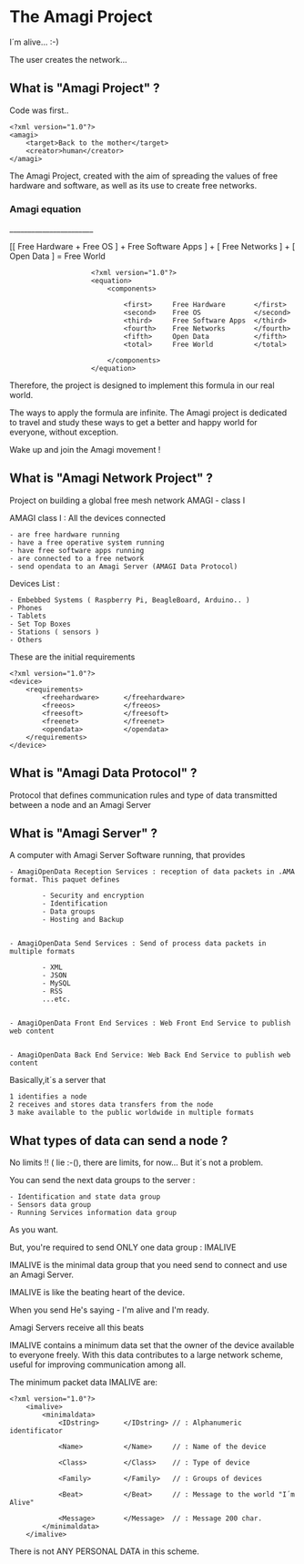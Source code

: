 The Amagi Project
=================




I´m alive... :-)

The user creates the network...





What is "Amagi Project" ?
-------------------------------

Code was first..
    
    <?xml version="1.0"?>
    <amagi>
        <target>Back to the mother</target>
        <creator>human</creator>
    </amagi>

The Amagi Project, created with the aim of spreading the values of free hardware and software,
as well as its use to create free networks.




<h3>Amagi equation</h3>
_______________________


[[ Free Hardware + Free OS ] + Free Software Apps ] + [ Free Networks ] + [ Open Data ] = Free World



                        <?xml version="1.0"?>
                        <equation>
                            <components>
                            
                                <first>     Free Hardware       </first>
                                <second>    Free OS             </second>
                                <third>     Free Software Apps  </third>
                                <fourth>    Free Networks       </fourth>
                                <fifth>     Open Data           </fifth>
                                <total>     Free World          </total>
                            
                            </components>
                        </equation>

Therefore, the project is designed to implement this formula in our real world.

The ways to apply the formula are infinite. The Amagi project is dedicated to travel and study these ways
to get a better and happy world for everyone, without exception.


Wake up and join the Amagi movement !




What is "Amagi Network Project" ?
-------------------------------


Project on building a global free mesh network AMAGI - class I

AMAGI class I : All the devices connected

    - are free hardware running
    - have a free operative system running
    - have free software apps running
    - are connected to a free network
    - send opendata to an Amagi Server (AMAGI Data Protocol)


Devices List :

    - Embebbed Systems ( Raspberry Pi, BeagleBoard, Arduino.. )
    - Phones
    - Tablets
    - Set Top Boxes
    - Stations ( sensors )
    - Others

These are the initial requirements

    <?xml version="1.0"?>
    <device>
        <requirements>
            <freehardware>      </freehardware>
            <freeos>            </freeos>
            <freesoft>          </freesoft>
            <freenet>           </freenet>
            <opendata>          </opendata>
        </requirements>
    </device>


What is "Amagi Data Protocol" ?
-------------------------------

Protocol that defines communication rules and type of data transmitted between a node and an Amagi Server


What is "Amagi Server" ?
-------------------------------

A computer with Amagi Server Software running, that provides 

    - AmagiOpenData Reception Services : reception of data packets in .AMA format. This paquet defines
            
            - Security and encryption
            - Identification
            - Data groups
            - Hosting and Backup
        
    
    - AmagiOpenData Send Services : Send of process data packets in multiple formats
            
            - XML
            - JSON
            - MySQL
            - RSS
            ...etc.

    
    - AmagiOpenData Front End Services : Web Front End Service to publish web content
    
    
    - AmagiOpenData Back End Service: Web Back End Service to publish web content



Basically,it´s a server that 

    1 identifies a node
    2 receives and stores data transfers from the node
    3 make available to the public worldwide in multiple formats



What types of data can send a node ?
-------------------------------

No limits !! ( lie :-(), there are limits, for now...
But it´s not a problem.

You can send the next data groups to the server :


    - Identification and state data group
    - Sensors data group
    - Running Services information data group

As you want.



But, you're required to send ONLY one data group : IMALIVE

IMALIVE is the minimal data group that you need send to connect and use an Amagi Server.

IMALIVE is like the beating heart of the device.

When you send He's saying 
    - I'm alive and I'm ready.

Amagi Servers receive all this beats  

IMALIVE contains a minimum data set that the owner of the device available to everyone freely.
With this data contributes to a large network scheme, useful for improving communication among all.

The minimum packet data IMALIVE are:

    <?xml version="1.0"?>
        <imalive>
            <minimaldata>
                <IDstring>      </IDstring> // : Alphanumeric identificator
                
                <Name>          </Name>     // : Name of the device
                
                <Class>         </Class>    // : Type of device
                
                <Family>        </Family>   // : Groups of devices
                
                <Beat>          </Beat>     // : Message to the world "I´m Alive"
                
                <Message>       </Message>  // : Message 200 char.
            </minimaldata>
        </imalive>

There is not ANY PERSONAL DATA in this scheme.

